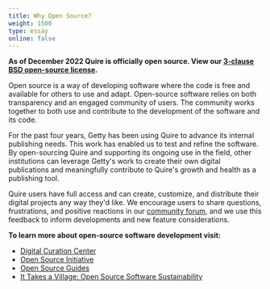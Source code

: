 ```yaml
---
title: Why Open Source?
weight: 1500
type: essay
online: false
---
```


**As of December 2022 Quire is officially open source. View our [3-clause BSD open-source license](https://github.com/thegetty/quire/blob/main/LICENSE).**

Open source is a way of developing software where the code is free and available for others to use and adapt. Open-source software relies on both transparency and an engaged community of users. The community works together to both use and contribute to the development of the software and its code.

For the past four years, Getty has been using Quire to advance its internal publishing needs. This work has enabled us to test and refine the software. By open-sourcing Quire and supporting its ongoing use in the field, other institutions can leverage Getty's work to create their own digital publications and meaningfully contribute to Quire's growth and health as a publishing tool.

Quire users have full access and can create, customize, and distribute their digital projects any way they'd like. We encourage users to share questions, frustrations, and positive reactions in our [community forum](https://github.com/thegetty/quire/discussions), and we use this feedback to inform developments and new feature considerations.

**To learn more about open-source software development visit:**

- [Digital Curation Center](https://www.dcc.ac.uk/faq/open-source-software-and-open-standards)
- [Open Source Initiative](https://opensource.org/faq#osd)
- [Open Source Guides](https://opensource.guide/)
- [It Takes a Village: Open Source Software Sustainability](https://www.lyrasis.org/programs/Documents/ITAV_Interactive_Guidebook.pdf)
